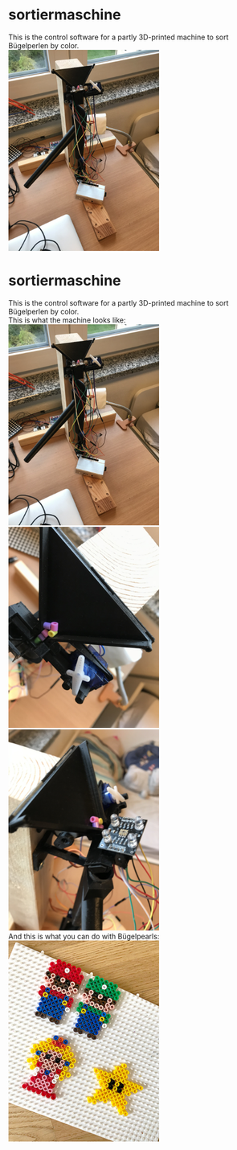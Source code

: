 # sortiermaschine
This is the control software for a partly 3D-printed machine to sort Bügelperlen by color.  
<img src="https://github.com/JF0C/sortiermaschine/blob/main/src/7C338967-F450-49E6-96CC-2C641B1E030D.jpeg" width="300"/>
# sortiermaschine
This is the control software for a partly 3D-printed machine to sort Bügelperlen by color.  
This is what the machine looks like:  
<img src="https://github.com/JF0C/sortiermaschine/blob/main/src/7C338967-F450-49E6-96CC-2C641B1E030D.jpeg" width="300"/>
<img src="https://github.com/JF0C/sortiermaschine/blob/main/src/035E1780-38EE-4427-BE99-E92ED1BAE488.jpeg" width="300"/>
<img src="https://github.com/JF0C/sortiermaschine/blob/main/src/4AC7F278-40E2-456A-A37B-995BEAA4F30B.jpeg" width="300"/>  
And this is what you can do with Bügelpearls:  
<img src="https://github.com/JF0C/sortiermaschine/blob/main/grafik.png" width="300"/>
